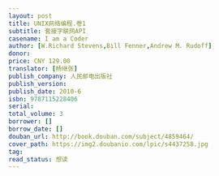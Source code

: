 ```yaml
---
layout: post
title: UNIX网络编程.卷1
subtitle: 套接字联网API
casename: I am a Coder
author: [W.Richard Stevens,Bill Fenner,Andrew M. Rudoff]
donor: 
price: CNY 129.00
translator: [杨继张]
publish_company: 人民邮电出版社
publish_version: 
publish_date: 2010-6
isbn: 9787115228406
serial: 
total_volume: 3
borrower: []
borrow_date: []
douban_url: http://book.douban.com/subject/4859464/
cover_path: https://img2.doubanio.com/lpic/s4437258.jpg
tag: 
read_status: 想读
---
```

